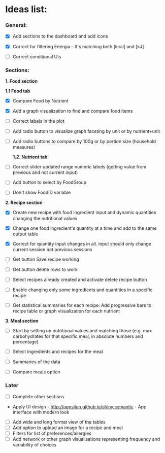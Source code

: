 # Ideas list:

### General:

- [x] Add sections to the dashboard and add icons 
- [x] Correct for filtering Energia - It's matching both [kcal] and [kJ]
- [ ] Correct conditional UIs  


### Sections:

**1. Food section** 

  **1.1 Food tab**
  
- [x] Compare Food by Nutrient
- [x] Add a graph visualization to find and compare food items 
- [ ] Correct labels in the plot
- [ ] Add radio button to visualize graph faceting by unit or by nutrient+unit
- [ ] Add radio buttons to compare by 100g or by portion size (household measures)

  **1.2. Nutrient tab**
  
- [ ] Correct slider updated range numeric labels (getting value from previous and not current input) 
- [ ] Add button to select by FoodGroup 
- [ ] Don't show FoodID variable

**2. Recipe section**

- [x] Create new recipe with food ingredient input and dynamic quantities changing the nutritional values 
- [x] Change one food ingredient's quantity at a time and add to the same output table 
- [x] Correct for quantity input changes in all. input should only change current session not previous sessions
- [ ] Get button Save recipe working 
- [ ] Get button delete rows to work
- [ ] Select recipes already created and activate delete recipe button
- [ ] Enable changing only some ingredients and quantities in a specific recipe
- [ ] Get statistical summaries for each recipe: Add progressive bars to recipe table or graph visualization for each nutrient 


**3. Meal section**

- [ ] Start by setting up nutritional values and matching those (e.g. max carbohydrates for that specific meal, in absolute numbers and percentage)
- [ ] Select ingredients and recipes for the meal
- [ ] Summaries of the data
- [ ] Compare meals option


### Later

- [ ] Complete other sections
- Apply UI design - http://appsilon.github.io/shiny.semantic - App interface with modern look
- [ ] Add wide and long format view of the tables
- [ ] Add option to upload an image for a recipe and meal
- [ ] Filters for list of preferences/allergies
- [ ] Add network or other graph visualisations representing frequency and variability of choices 
